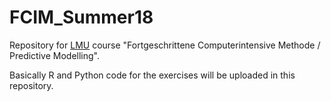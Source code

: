 # FCIM_Summer18
Repository for [LMU](https://www.compstat.statistik.uni-muenchen.de/) course "Fortgeschrittene Computerintensive Methode / Predictive Modelling".

Basically R and Python code for the exercises will be uploaded in this repository.
